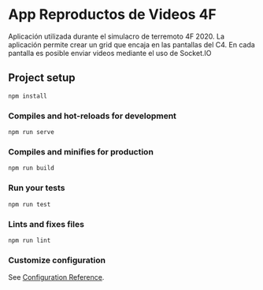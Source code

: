 # App Reproductos de Videos 4F

Aplicación utilizada durante el simulacro de terremoto 4F 2020.  La aplicación permite crear un grid que encaja en las pantallas del C4.  En cada pantalla es posible enviar videos mediante el uso de Socket.IO

## Project setup
```
npm install
```

### Compiles and hot-reloads for development
```
npm run serve
```

### Compiles and minifies for production
```
npm run build
```

### Run your tests
```
npm run test
```

### Lints and fixes files
```
npm run lint
```

### Customize configuration
See [Configuration Reference](https://cli.vuejs.org/config/).
